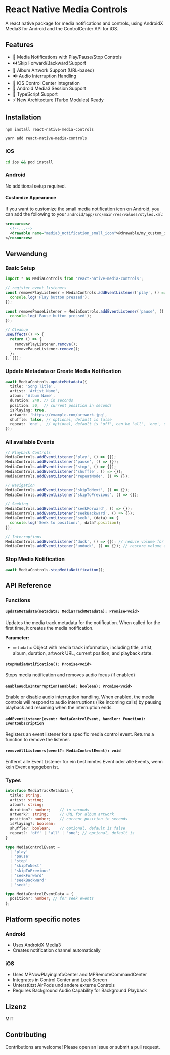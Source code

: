# React Native Media Controls

A react native package for media notifications and controls, using AndroidX Media3 for Android and the ControlCenter API for iOS.

## Features

- 🎵 Media Notifications with Play/Pause/Stop Controls
- ⏭️ Skip Forward/Backward Support
- 🎨 Album Artwork Support (URL-based)
- 🔊 Audio Interruption Handling
- 📱 iOS Control Center Integration
- 🤖 Android Media3 Session Support
- 🎯 TypeScript Support
- ⚡ New Architecture (Turbo Modules) Ready

## Installation

```bash
npm install react-native-media-controls
```

```bash
yarn add react-native-media-controls
```

### iOS

```bash
cd ios && pod install
```

### Android

No additional setup required.

#### Customize Appearance

If you want to customize the small media notification icon on Android, you can add the following to your `android/app/src/main/res/values/styles.xml`:

```xml
<resources>
  <!--...-->
  <drawable name="media3_notification_small_icon">@drawable/my_custom_icon</drawable>
</resources>
```

## Verwendung

### Basic Setup

```typescript
import * as MediaControls from 'react-native-media-controls';

// register event listeners
const removePlayListener = MediaControls.addEventListener('play', () => {
  console.log('Play button pressed');
});

const removePauseListener = MediaControls.addEventListener('pause', () => {
  console.log('Pause button pressed');
});

// Cleanup
useEffect(() => {
  return () => {
    removePlayListener.remove();
    removePauseListener.remove();
  };
}, []);
```

### Update Metadata or Create Media Notification

```typescript
await MediaControls.updateMetadata({
  title: 'Song Title',
  artist: 'Artist Name',
  album: 'Album Name',
  duration: 240, // in seconds
  position: 30,  // current position in seconds
  isPlaying: true,
  artwork: 'https://example.com/artwork.jpg',
  shuffle: false, // optional, default is false
  repeat: 'one',  // optional, default is 'off', can be 'all', 'one', or 'off'
});
```

### All available Events

```typescript
// Playback Controls
MediaControls.addEventListener('play', () => {});
MediaControls.addEventListener('pause', () => {});
MediaControls.addEventListener('stop', () => {});
MediaControls.addEventListener('shuffle', () => {});
MediaControls.addEventListener('repeatMode', () => {});

// Navigation
MediaControls.addEventListener('skipToNext', () => {});
MediaControls.addEventListener('skipToPrevious', () => {});

// Seeking
MediaControls.addEventListener('seekForward', () => {});
MediaControls.addEventListener('seekBackward', () => {});
MediaControls.addEventListener('seek', (data) => {
  console.log('Seek to position:', data?.position);
});

// Interruptions
MediaControls.addEventListener('duck', () => {}); // reduce volume for interruption
MediaControls.addEventListener('unduck', () => {}); // restore volume after interruption
```

### Stop Media Notification

```typescript
await MediaControls.stopMediaNotification();
```

## API Reference

### Functions

#### `updateMetadata(metadata: MediaTrackMetadata): Promise<void>`

Updates the media track metadata for the notification. When called for the first time, it creates the media notification.

**Parameter:**
- `metadata`: Object with media track information, including title, artist, album, duration, artwork URL, current position, and playback state.

#### `stopMediaNotification(): Promise<void>`

Stops media notification and removes audio focus (if enabled)

#### `enableAudioInterruption(enabled: boolean): Promise<void>`

Enable or disable audio interruption handling. When enabled, the media controls will respond to audio interruptions (like incoming calls) by pausing playback and resuming when the interruption ends.

#### `addEventListener(event: MediaControlEvent, handler: Function): EventSubscription`

Registers an event listener for a specific media control event. Returns a function to remove the listener.

#### `removeAllListeners(event?: MediaControlEvent): void`

Entfernt alle Event Listener für ein bestimmtes Event oder alle Events, wenn kein Event angegeben ist.

### Types

```typescript
interface MediaTrackMetadata {
  title: string;
  artist: string;
  album?: string;
  duration?: number;    // in seconds
  artwork?: string;     // URL for album artwork
  position?: number;    // current position in seconds
  isPlaying?: boolean;
  shuffle?: boolean;    // optional, default is false
  repeat?: 'off' | 'all' | 'one'; // optional, default is
}

type MediaControlEvent =
  | 'play'
  | 'pause'
  | 'stop'
  | 'skipToNext'
  | 'skipToPrevious'
  | 'seekForward'
  | 'seekBackward'
  | 'seek';

type MediaControlEventData = {
  position?: number; // for seek events
};
```

## Platform specific notes

### Android

- Uses AndroidX Media3
- Creates notification channel automatically

### iOS

- Uses MPNowPlayingInfoCenter and MPRemoteCommandCenter
- Integrates in Control Center and Lock Screen
- Unterstützt AirPods und andere externe Controls
- Requires Background Audio Capability for Background Playback

## Lizenz

MIT

## Contributing

Contributions are welcome! Please open an issue or submit a pull request.

